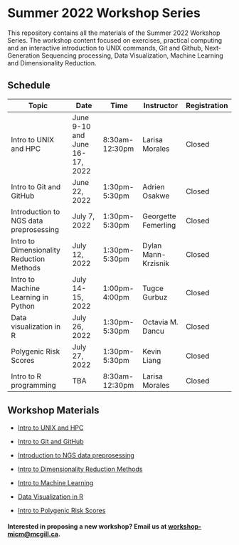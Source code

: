 # Summer 2022 Workshop Series

This repository contains all the materials of the Summer 2022 Workshop Series. The workshop content focused on exercises, practical computing and an interactive introduction to UNIX commands, Git and Github, Next-Generation Sequencing processing, Data Visualization, Machine Learning and Dimensionality Reduction.

## Schedule

| Topic | Date | Time | Instructor | Registration |
| ------| ---- | -----| ---------- | ---------- |
| Intro to UNIX and HPC | June 9-10 and June 16-17, 2022 | 8:30am-12:30pm | Larisa Morales | Closed |
| Intro to Git and GitHub | June 22, 2022 | 1:30pm-5:30pm | Adrien Osakwe| Closed |
| Introduction to NGS data preprosessing | July 7, 2022 | 1:30pm-5:30pm | Georgette Femerling | Closed |
| Intro to Dimensionality Reduction Methods | July 12, 2022 | 1:30pm-5:30pm | Dylan Mann-Krzisnik| Closed  |
| Intro to Machine Learning in Python | July 14-15, 2022 | 1:00pm-4:00pm | Tugce Gurbuz | Closed |
| Data visualization in R |	July 26, 2022 | 1:30pm-5:30pm | Octavia M. Dancu | Closed |
| Polygenic Risk Scores | July 27, 2022	| 1:30pm-5:30pm | Kevin Liang	| Closed | 
| Intro to R programming | TBA | 8:30am-12:30pm | Larisa Morales | Closed |


## Workshop Materials

* [Intro to UNIX and HPC](https://github.com/McGill-MiCM/)

* [Intro to Git and GitHub](https://github.com/McGill-MiCM/MiCM_IntroToGitHub)

* [Introduction to NGS data preprosessing](https://github.com/McGill-MiCM/MiCM_ngsintro_summer2022)

* [Intro to Dimensionality Reduction Methods](https://github.com/McGill-MiCM/MiCM2022_Dim_Reduction)

* [Intro to Machine Learning](https://github.com/McGill-MiCM/MiCM2022_Introduction-to-ML)

* [Data Visualization in R](https://github.com/McGill-MiCM/Data-Visualization-in-R-Essentials-and-Optimization)

* [Intro to Polygenic Risk Scores]()

#### Interested in proposing a new workshop? Email us at workshop-micm@mcgill.ca.
